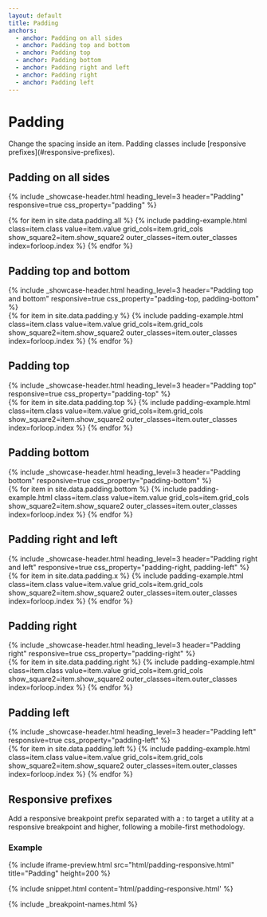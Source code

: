 ```yaml
---
layout: default
title: Padding
anchors:
  - anchor: Padding on all sides
  - anchor: Padding top and bottom
  - anchor: Padding top
  - anchor: Padding bottom
  - anchor: Padding right and left
  - anchor: Padding right
  - anchor: Padding left
---
```


# Padding

<div class="va-introtext" markdown="1">
Change the spacing inside an item. Padding classes include [responsive prefixes](#responsive-prefixes).
</div>

## Padding on all sides
<div class="site-c-showcase">

  {%
    include _showcase-header.html
    heading_level=3
    header="Padding"
    responsive=true
    css_property="padding"
  %}

  <div class="vads-l-row">
    {% for item in site.data.padding.all %}
      {% include padding-example.html
        class=item.class
        value=item.value
        grid_cols=item.grid_cols
        show_square2=item.show_square2
        outer_classes=item.outer_classes
        index=forloop.index
      %}
    {% endfor %}
    </div>
  </div>

## Padding top and bottom
<div class="site-c-showcase">
  {%
    include _showcase-header.html
    heading_level=3
    header="Padding top and bottom"
    responsive=true
    css_property="padding-top, padding-bottom"
  %}
  <div class="vads-l-row">
    {% for item in site.data.padding.y %}
      {% include padding-example.html
        class=item.class
        value=item.value
        grid_cols=item.grid_cols
        show_square2=item.show_square2
        outer_classes=item.outer_classes
        index=forloop.index
      %}
    {% endfor %}
  </div>
</div>

## Padding top
<div class="site-c-showcase">
  {%
    include _showcase-header.html
    heading_level=3
    header="Padding top"
    responsive=true
    css_property="padding-top"
  %}
  <div class="vads-l-row">
    {% for item in site.data.padding.top %}
      {% include padding-example.html
        class=item.class
        value=item.value
        grid_cols=item.grid_cols
        show_square2=item.show_square2
        outer_classes=item.outer_classes
        index=forloop.index
      %}
    {% endfor %}
  </div>
</div>

## Padding bottom
<div class="site-c-showcase">
  {%
    include _showcase-header.html
    heading_level=3
    header="Padding bottom"
    responsive=true
    css_property="padding-bottom"
  %}
  <div class="vads-l-row">
    {% for item in site.data.padding.bottom %}
      {% include padding-example.html
        class=item.class
        value=item.value
        grid_cols=item.grid_cols
        show_square2=item.show_square2
        outer_classes=item.outer_classes
        index=forloop.index
      %}
    {% endfor %}
  </div>
</div>

## Padding right and left
<div class="site-c-showcase">
  {%
    include _showcase-header.html
    heading_level=3
    header="Padding right and left"
    responsive=true
    css_property="padding-right, padding-left"
  %}
  <div class="vads-l-row">
    {% for item in site.data.padding.x %}
      {% include padding-example.html
        class=item.class
        value=item.value
        grid_cols=item.grid_cols
        show_square2=item.show_square2
        outer_classes=item.outer_classes
        index=forloop.index
      %}
    {% endfor %}
  </div>
</div>

## Padding right
<div class="site-c-showcase">
  {%
    include _showcase-header.html
    heading_level=3
    header="Padding right"
    responsive=true
    css_property="padding-right"
  %}
  <div class="vads-l-row">
    {% for item in site.data.padding.right %}
      {% include padding-example.html
        class=item.class
        value=item.value
        grid_cols=item.grid_cols
        show_square2=item.show_square2
        outer_classes=item.outer_classes
        index=forloop.index
      %}
    {% endfor %}
  </div>
</div>

## Padding left
<div class="site-c-showcase">
  {%
    include _showcase-header.html
    heading_level=3
    header="Padding left"
    responsive=true
    css_property="padding-left"
  %}
  <div class="vads-l-row">
    {% for item in site.data.padding.left %}
      {% include padding-example.html
        class=item.class
        value=item.value
        grid_cols=item.grid_cols
        show_square2=item.show_square2
        outer_classes=item.outer_classes
        index=forloop.index
      %}
    {% endfor %}
  </div>
</div>


## Responsive prefixes

Add a responsive breakpoint prefix separated with a : to target a utility at a responsive breakpoint and higher, following a mobile-first methodology.

### Example

{% include iframe-preview.html src="html/padding-responsive.html" title="Padding" height=200 %}

{% include snippet.html content='html/padding-responsive.html' %}


{% include _breakpoint-names.html %}
